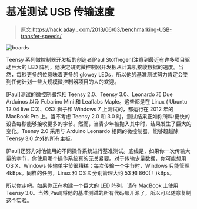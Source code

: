 # 基准测试 USB 传输速度

> 原文:[https://hack aday . com/2013/06/03/benchmarking-USB-transfer-speeds/](https://hackaday.com/2013/06/03/benchmarking-usb-transfer-speeds/)

![boards](../Images/27181b65a342a08c326d340f6830298d.png)

Teensy 系列微控制器开发板的创造者[Paul Stoffregen]注意到最近有许多项目驱动巨大的 LED 阵列，他决定研究微控制器开发板从计算机接收数据的速度。当然，每秒更多的位意味着更多的 glowey LEDs，所以他的基准测试努力肯定会受到任何计划一些大规模微控制器项目的人的欢迎。

[Paul]测试的微控制器包括 Teensy 2.0、Teensy 3.0、Leonardo 和 Due Arduinos 以及 Fubarino Mini 和 Leaflabs Maple。这些都是在 Linux ( Ubuntu 12.04 live CD)、OSX 狮子和 Windows 7 上测试的，都运行在 2012 年的 MacBook Pro 上。当不考虑 Teensy 2.0 和 3.0 时，测试结果正如你所料:更快的设备每秒能够接收更多的字节。然而，当青少年被抛入其中时，结果发生了巨大的变化。Teensy 2.0 采用与 Arduino Leonardo 相同的微控制器，能够超越除 Teensy 3.0 之外的所有主板。

[Paul]还努力对他使用的不同操作系统进行基准测试。底线是，如果你一次传输大量的字节，你使用哪个操作系统真的无关紧要。对于传输少量数据，你可能想用 OS X，Windows 传输单字节很糟糕；每次传输一个字节时，Windows 只能管理 4kBps。同样的任务，Linux 和 OS X 分别管理大约 53 和 860(！)kBps。

所以你走吧。如果你正在构建一个巨大的 LED 阵列，请在 MacBook 上使用 Teensy 3.0。当然[Paul]将他的基准测试的所有代码都开源了，所以可以随意复制这个实验。
